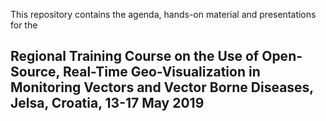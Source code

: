 This repository contains the agenda, hands-on material and presentations for the 

## Regional Training Course on the Use of Open-Source, Real-Time Geo-Visualization in Monitoring Vectors and Vector Borne Diseases, Jelsa, Croatia, 13-17 May 2019
